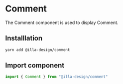 # Comment 

The Comment component is used to display Comment.

## Installlation

```bash
yarn add @illa-design/comment
```

## Import component

```jsx
import { Comment } from "@illa-design/comment"
```

